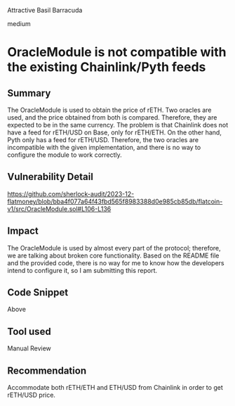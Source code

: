 Attractive Basil Barracuda

medium

# OracleModule is not compatible with the existing Chainlink/Pyth feeds

## Summary

The OracleModule is used to obtain the price of rETH. Two oracles are used, and the price obtained from both is compared. Therefore, they are expected to be in the same currency. The problem is that Chainlink does not have a feed for rETH/USD on Base, only for rETH/ETH. On the other hand, Pyth only has a feed for rETH/USD. Therefore, the two oracles are incompatible with the given implementation, and there is no way to configure the module to work correctly.

## Vulnerability Detail

https://github.com/sherlock-audit/2023-12-flatmoney/blob/bba4f077a64f43fbd565f8983388d0e985cb85db/flatcoin-v1/src/OracleModule.sol#L106-L136

## Impact

The OracleModule is used by almost every part of the protocol; therefore, we are talking about broken core functionality. Based on the README file and the provided code, there is no way for me to know how the developers intend to configure it, so I am submitting this report.

## Code Snippet

Above

## Tool used

Manual Review

## Recommendation

Accommodate both rETH/ETH and ETH/USD from Chainlink in order to get rETH/USD price.
